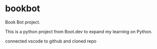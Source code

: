 # bookbot
Book Bot project.

This is a python project from Boot.dev to expand my learning on Python. 

connected vscode to github and cloned repo
